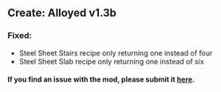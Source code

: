 ## Create: Alloyed v1.3b <br/> 
### Fixed: <br/> 
- Steel Sheet Stairs recipe only returning one instead of four <br/> 
- Steel Sheet Slab recipe only returning one instead of six <br/> 
#### If you find an issue with the mod, please submit it&nbsp;<a href="https://github.com/MythrilBagels/Create-Alloyed/issues" rel="nofollow">here</a>.